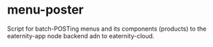 # menu-poster

Script for batch-POSTing menus and its components (products) to the eaternity-app node backend adn to eaternity-cloud.
